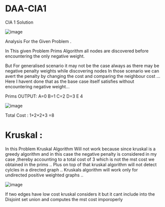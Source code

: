 # DAA-CIA1
CIA 1 Solution



![image](https://user-images.githubusercontent.com/92035508/213091892-5c4ba2d0-1f04-4f5d-b9d4-92c73f00d116.png)



Analysis  For the Given Problem .

In This given Problem Prims Algorithm all nodes are discovered before encountering the only negative weight.

But For generalised scenario it may not be the case always as  there may be negative penalty weights while discovering nodes 
In those scenario we can avert the penalty by changing the cost and comparing the neighbour cost ... Here I havent done that as the base case itself satisfies without encountering negative weight...

Prims OUTPUT:
  A=0 B=1 C=2 D=3 E 4
  
  
  ![image](https://user-images.githubusercontent.com/92035508/213092800-cb9a9aed-1596-4b51-83da-d354e34d60f4.png)
  
  Total Cost :
      1+2+2+3 =8


# Kruskal :
  In this Problem Kruskal Algorithm Will not work because since kruskal is a greedy algorithm and  in this case the negative penalty is considered in my case ,thereby
  accounting to a total cost of 3 which is not the mst cost we obtained in the prims ..
  Plus on top of that kruskal algorithm will not detect cylcles in a directed graph ..
  Kruskals algorithm will work only for undirected positive weighted graphs ..
  
  
  


![image](https://user-images.githubusercontent.com/92035508/213094148-e60e1667-cd06-4b85-a030-ef8caa5e4bea.png)





  If two edges have low cost kruskal considers it but it cant include into the Disjoint set union  and computes the mst cost imporoperly 
